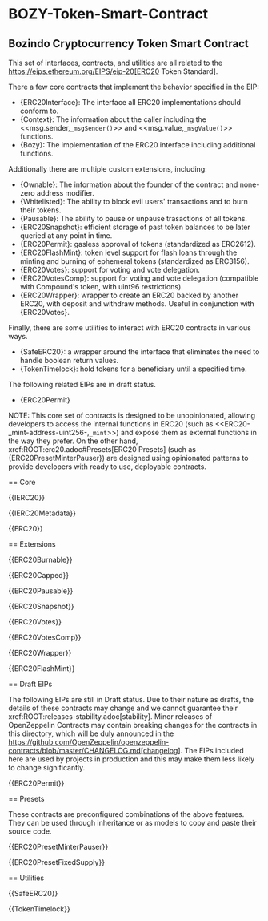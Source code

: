 # BOZY-Token-Smart-Contract
## Bozindo Cryptocurrency Token Smart Contract

This set of interfaces, contracts, and utilities are all related to the https://eips.ethereum.org/EIPS/eip-20[ERC20 Token Standard].

There a few core contracts that implement the behavior specified in the EIP:

* {ERC20Interface}: The interface all ERC20 implementations should conform to.
* {Context}: The information about the caller including the <<msg.sender,`_msgSender()`>> and <<msg.value,`_msgValue()`>> functions.
* {Bozy}: The implementation of the ERC20 interface including additional functions.

Additionally there are multiple custom extensions, including:

* {Ownable}: The information about the founder of the contract and none-zero address modifier.
* {Whitelisted}: The ability to block evil users' transactions and to burn their tokens.
* {Pausable}: The ability to pause or unpause trasactions of all tokens.
* {ERC20Snapshot}: efficient storage of past token balances to be later queried at any point in time.
* {ERC20Permit}: gasless approval of tokens (standardized as ERC2612).
* {ERC20FlashMint}: token level support for flash loans through the minting and burning of ephemeral tokens (standardized as ERC3156).
* {ERC20Votes}: support for voting and vote delegation.
* {ERC20VotesComp}: support for voting and vote delegation (compatible with Compound's token, with uint96 restrictions).
* {ERC20Wrapper}: wrapper to create an ERC20 backed by another ERC20, with deposit and withdraw methods. Useful in conjunction with {ERC20Votes}.

Finally, there are some utilities to interact with ERC20 contracts in various ways.

* {SafeERC20}: a wrapper around the interface that eliminates the need to handle boolean return values.
* {TokenTimelock}: hold tokens for a beneficiary until a specified time.

The following related EIPs are in draft status.

- {ERC20Permit}

NOTE: This core set of contracts is designed to be unopinionated, allowing developers to access the internal functions in ERC20 (such as <<ERC20-_mint-address-uint256-,`_mint`>>) and expose them as external functions in the way they prefer. On the other hand, xref:ROOT:erc20.adoc#Presets[ERC20 Presets] (such as {ERC20PresetMinterPauser}) are designed using opinionated patterns to provide developers with ready to use, deployable contracts.

== Core

{{IERC20}}

{{IERC20Metadata}}

{{ERC20}}

== Extensions

{{ERC20Burnable}}

{{ERC20Capped}}

{{ERC20Pausable}}

{{ERC20Snapshot}}

{{ERC20Votes}}

{{ERC20VotesComp}}

{{ERC20Wrapper}}

{{ERC20FlashMint}}

== Draft EIPs

The following EIPs are still in Draft status. Due to their nature as drafts, the details of these contracts may change and we cannot guarantee their xref:ROOT:releases-stability.adoc[stability]. Minor releases of OpenZeppelin Contracts may contain breaking changes for the contracts in this directory, which will be duly announced in the https://github.com/OpenZeppelin/openzeppelin-contracts/blob/master/CHANGELOG.md[changelog]. The EIPs included here are used by projects in production and this may make them less likely to change significantly.

{{ERC20Permit}}

== Presets

These contracts are preconfigured combinations of the above features. They can be used through inheritance or as models to copy and paste their source code.

{{ERC20PresetMinterPauser}}

{{ERC20PresetFixedSupply}}

== Utilities

{{SafeERC20}}

{{TokenTimelock}}

